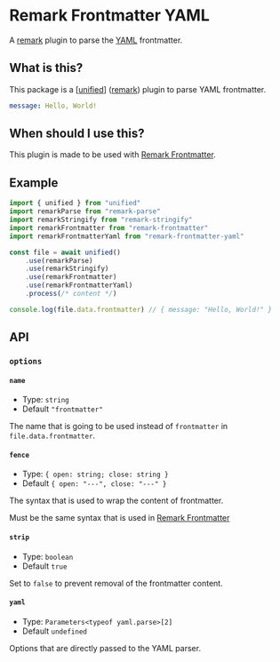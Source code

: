 # Remark Frontmatter YAML

A [remark](https://github.com/remarkjs/remark) plugin to parse the [YAML](https://yaml.org) frontmatter.

## What is this?

This package is a [[unified](https://github.com/unifiedjs/unified)] ([remark](https://github.com/remarkjs/remark)) plugin to parse YAML frontmatter.

```yaml
message: Hello, World!
```

## When should I use this?

This plugin is made to be used with [Remark Frontmatter](https://www.npmjs.com/package/remark-frontmatter).

## Example

```ts
import { unified } from "unified"
import remarkParse from "remark-parse"
import remarkStringify from "remark-stringify"
import remarkFrontmatter from "remark-frontmatter"
import remarkFrontmatterYaml from "remark-frontmatter-yaml"

const file = await unified()
    .use(remarkParse)
    .use(remarkStringify)
    .use(remarkFrontmatter)
    .use(remarkFrontmatterYaml)
    .process(/* content */)

console.log(file.data.frontmatter) // { message: "Hello, World!" }
```

## API

### `options`

#### `name`

-   Type: `string`
-   Default `"frontmatter"`

The name that is going to be used instead of `frontmatter` in `file.data.frontmatter`.

#### `fence`

-   Type: `{ open: string; close: string }`
-   Default `{ open: "---", close: "---" }`

The syntax that is used to wrap the content of frontmatter.

Must be the same syntax that is used in [Remark Frontmatter](https://www.npmjs.com/package/remark-frontmatter)

#### `strip`

-   Type: `boolean`
-   Default `true`

Set to `false` to prevent removal of the frontmatter content.

#### `yaml`

-   Type: `Parameters<typeof yaml.parse>[2]`
-   Default `undefined`

Options that are directly passed to the YAML parser.
